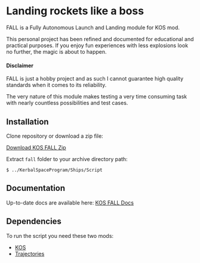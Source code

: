 # Landing rockets like a boss
FALL is a Fully Autonomous Launch and Landing module for KOS mod.

This personal project has been refined and documented for educational and practical purposes. If you enjoy fun experiences with less explosions look no further, the magic is about to happen.

#### Disclaimer
FALL is just a hobby project and as such I cannot guarantee high quality standards when it comes to its reliability.

The very nature of this module makes testing a very time consuming task with nearly countless possibilities and test cases.

## Installation
Clone repository or download a zip file:

[Download KOS FALL Zip](https://github.com/smoketeer/fall/archive/master.zip)

Extract `fall` folder to your archive directory path:

`$ ../KerbalSpaceProgram/Ships/Script`
## Documentation
Up-to-date docs are available here:
[KOS FALL Docs](https://smoketeer.github.io/fall/)

## Dependencies

To run the script you need these two mods:
- [KOS](https://github.com/KSP-KOS)
- [Trajectories](https://github.com/neuoy/KSPTrajectories)
